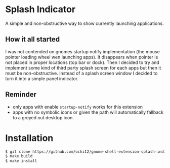 # Splash Indicator
A simple and non-obstructive way to show currently launching applications.

## How it all started
I was not contended on gnomes startup notify implementation (the mouse pointer loading wheel wen launching apps). It disappears when pointer is not placed in proper locations (top bar or dock). Then I decided to try and implement some kind of third party splash screen for each apps but then it must be non-obstructive. Instead of a splash screen window I decided to turn it into a simple panel indicator.

## Reminder
- only apps with enable `startup-notify` works for this extension
- apps with no symbolic icons or given the path will automatically fallback to a greyed out desktop icon.

# Installation
```bash
$ git clone https://github.com/ochi12/gnome-shell-extension-splash-indicator.git
$ make build
$ make install
```
